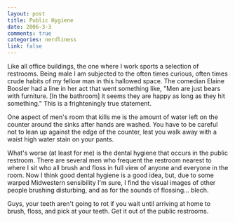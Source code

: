 ```yaml
--- 
layout: post
title: Public Hygiene
date: 2006-3-3
comments: true
categories: nerdliness
link: false
---
```

Like all office buildings, the one where I work sports a selection of restrooms. Being male I am subjected to the often times curious, often times crude habits of my fellow man in this hallowed space. The comedian Elaine Boosler had a line in her act that went something like, "Men are just bears with furniture. [In the bathroom] it seems they are happy as long as they hit something." This is a frighteningly true statement.

One aspect of men's room that kills me is the amount of water left on the counter around the sinks after hands are washed. You have to be careful not to lean up against the edge of the counter, lest you walk away with a waist high water stain on your pants.

What's worse (at least for me) is the dental hygiene that occurs in the public restroom. There are several men who frequent the restroom nearest to where I sit who all brush and floss in full view of anyone and everyone in the room. Now I think good dental hygiene is a good idea, but, due to some warped Midwestern sensibility I'm sure, I find the visual images of other people brushing disturbing, and as for the sounds of flossing... blech.

Guys, your teeth aren't going to rot if you wait until arriving at home to brush, floss, and pick at your teeth. Get it out of the public restrooms.
